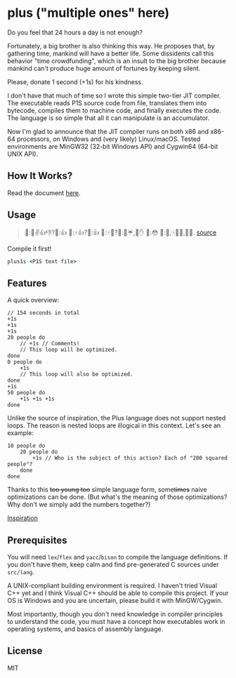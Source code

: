 # plus ("multiple ones" here)

Do you feel that 24 hours a day is not enough?

Fortunately, a big brother is also thinking this way. He proposes that, by
gathering time, mankind will have a better life. Some dissidents call
this behavior "time crowdfunding", which is an insult to the big brother
because mankind can't produce huge amount of fortunes by keeping silent.

Please, donate 1 second (+1s) for his kindness.

I don't have that much of time so I wrote this simple two-tier JIT compiler.
The executable reads P1S source code from file, translates them into bytecode,
compiles them to machine code, and finally executes the code. The language is so
simple that all it can manipulate is an accumulator.

Now I'm glad to announce that the JIT compiler runs on both x86 and x86-64
processors, on Windows and (very likely) Linux/macOS. Tested environments are
MinGW32 (32-bit Windows API) and Cygwin64 (64-bit UNIX API).

## How It Works?

Read the document [here](docs/how-it-works.md).

## Usage

> 👩:👨✌👍👎?🐸:👍 👩:🀄👍?🐸:👍 👩:🀄📢?🐸:💨☔,📖✋ 👩:😳 🐸:🙅,🀄📢❌,🎥📖. [source](http://music.163.com/#/song?id=230067)

Compile it first!

```cmd
plus1s <P1S text file>
```

## Features

A quick overview:

```plain
// 154 seconds in total
+1s
+1s
+1s
20 people do
    // +1s // Comments!
    // This loop will be optimized.
done
0 people do
    +1s
    // This loop will also be optimized.
done
+1s
50 people do
    +1s +1s +1s
done
```

Unlike the source of inspiration, the Plus language does not support
nested loops. The reason is nested loops are illogical in this context.
Let's see an example:

```plain
10 people do
    20 people do
        +1s // Who is the subject of this action? Each of "200 squared people"?
    done
done
```

Thanks to this <del>too young too</del> simple language form, some<del>times</del> naive
optimizations can be done. (But what's the meaning of those optimizations? Why don't
we simply add the numbers together?)

[Inspiration](https://github.com/IndeedPlusPlus/jit-in-10-minutes)

## Prerequisites

You will need `lex`/`flex` and `yacc`/`bison` to compile the language definitions.
If you don't have them, keep calm and find pre-generated C sources under
`src/lang`.

A UNIX-compliant building environment is required. I haven't tried Visual C++ yet and I
think Visual C++ should be able to compile this project. If your OS is Windows and
you are uncertain, please build it with MinGW/Cygwin.

Most importantly, though you don't need knowledge in compiler principles to
understand the code, you must have a concept how executables work in operating systems,
and basics of assembly language.

## License

MIT
